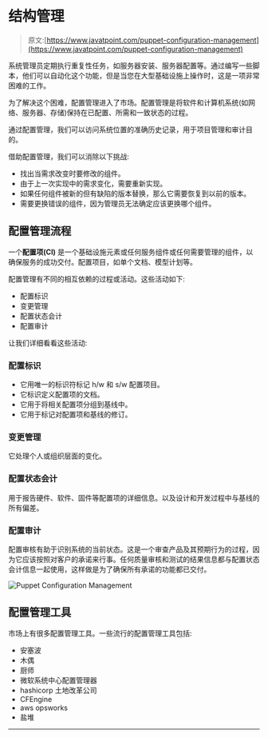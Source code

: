 # 结构管理

> 原文:[https://www.javatpoint.com/puppet-configuration-management](https://www.javatpoint.com/puppet-configuration-management)

系统管理员定期执行重复性任务，如服务器安装、服务器配置等。通过编写一些脚本，他们可以自动化这个功能，但是当您在大型基础设施上操作时，这是一项非常困难的工作。

为了解决这个困难，配置管理进入了市场。配置管理是将软件和计算机系统(如网络、服务器、存储)保持在已配置、所需和一致状态的过程。

通过配置管理，我们可以访问系统位置的准确历史记录，用于项目管理和审计目的。

借助配置管理，我们可以消除以下挑战:

*   找出当需求改变时要修改的组件。
*   由于上一次实现中的需求变化，需要重新实现。
*   如果任何组件被新的但有缺陷的版本替换，那么它需要恢复到以前的版本。
*   需要更换错误的组件，因为管理员无法确定应该更换哪个组件。

## 配置管理流程

一个**配置项(CI)** 是一个基础设施元素或任何服务组件或任何需要管理的组件，以确保服务的成功交付。配置项目，如单个文档、模型计划等。

配置管理有不同的相互依赖的过程或活动。这些活动如下:

*   配置标识
*   变更管理
*   配置状态会计
*   配置审计

让我们详细看看这些活动:

### 配置标识

*   它用唯一的标识符标记 h/w 和 s/w 配置项目。
*   它标识定义配置项的文档。
*   它用于将相关配置项分组到基线中。
*   它用于标记对配置项和基线的修订。

### 变更管理

它处理个人或组织层面的变化。

### 配置状态会计

用于报告硬件、软件、固件等配置项的详细信息。以及设计和开发过程中与基线的所有偏差。

### 配置审计

配置审核有助于识别系统的当前状态。这是一个审查产品及其预期行为的过程，因为它应该按照对客户的承诺来行事。任何质量审核和测试的结果信息都与配置状态会计信息一起使用，这样做是为了确保所有承诺的功能都已交付。

![Puppet Configuration Management](../Images/8013502e40afcb30d229fd36e1dc950c.png)

## 配置管理工具

市场上有很多配置管理工具。一些流行的配置管理工具包括:

*   安塞波
*   木偶
*   厨师
*   微软系统中心配置管理器
*   hashicorp 土地改革公司
*   CFEngine
*   aws opsworks
*   盐堆

* * *